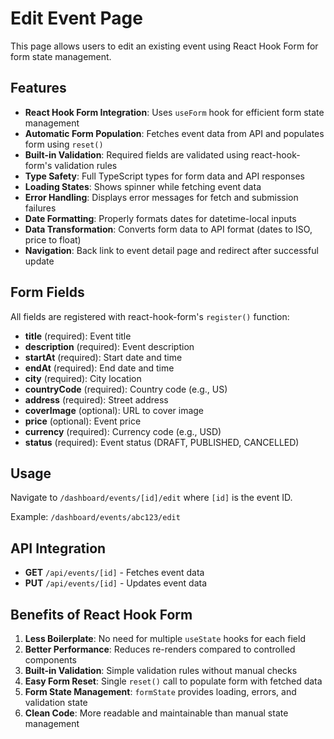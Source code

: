 # Edit Event Page

This page allows users to edit an existing event using React Hook Form for form state management.

## Features

- **React Hook Form Integration**: Uses `useForm` hook for efficient form state management
- **Automatic Form Population**: Fetches event data from API and populates form using `reset()`
- **Built-in Validation**: Required fields are validated using react-hook-form's validation rules
- **Type Safety**: Full TypeScript types for form data and API responses
- **Loading States**: Shows spinner while fetching event data
- **Error Handling**: Displays error messages for fetch and submission failures
- **Date Formatting**: Properly formats dates for datetime-local inputs
- **Data Transformation**: Converts form data to API format (dates to ISO, price to float)
- **Navigation**: Back link to event detail page and redirect after successful update

## Form Fields

All fields are registered with react-hook-form's `register()` function:

- **title** (required): Event title
- **description** (required): Event description
- **startAt** (required): Start date and time
- **endAt** (required): End date and time
- **city** (required): City location
- **countryCode** (required): Country code (e.g., US)
- **address** (required): Street address
- **coverImage** (optional): URL to cover image
- **price** (optional): Event price
- **currency** (required): Currency code (e.g., USD)
- **status** (required): Event status (DRAFT, PUBLISHED, CANCELLED)

## Usage

Navigate to `/dashboard/events/[id]/edit` where `[id]` is the event ID.

Example: `/dashboard/events/abc123/edit`

## API Integration

- **GET** `/api/events/[id]` - Fetches event data
- **PUT** `/api/events/[id]` - Updates event data

## Benefits of React Hook Form

1. **Less Boilerplate**: No need for multiple `useState` hooks for each field
2. **Better Performance**: Reduces re-renders compared to controlled components
3. **Built-in Validation**: Simple validation rules without manual checks
4. **Easy Form Reset**: Single `reset()` call to populate form with fetched data
5. **Form State Management**: `formState` provides loading, errors, and validation state
6. **Clean Code**: More readable and maintainable than manual state management
